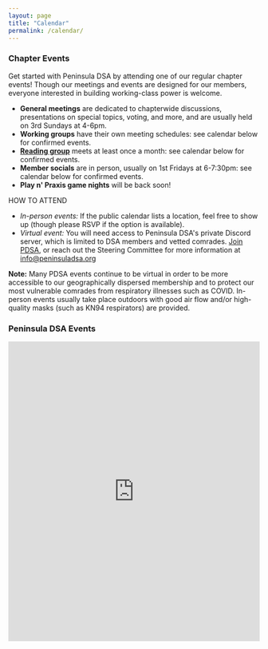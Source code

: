 ```yaml
---
layout: page
title: "Calendar"
permalink: /calendar/
---
```


<h3>Chapter Events</h3>
Get started with Peninsula DSA by attending one of our regular chapter events! Though our meetings and events are designed for our members, everyone interested in building working-class power is welcome.  <br>

* **General meetings** are dedicated to chapterwide discussions, presentations on special topics, voting, and more, and are usually held on 3rd Sundays at 4-6pm.
* **Working groups** have their own meeting schedules: see calendar below for confirmed events.
* [**Reading group**](../reading-group) meets at least once a month: see calendar below for confirmed events.
* **Member socials** are in person, usually on 1st Fridays at 6-7:30pm: see calendar below for confirmed events.
* **Play n' Praxis game nights** will be back soon!

HOW TO ATTEND

* *In-person events:* If the public calendar lists a location, feel free to show up (though please RSVP if the option is available).
* *Virtual event:* You will need access to Peninsula DSA's private Discord server, which is limited to DSA members and vetted comrades. [Join PDSA](https://act.dsausa.org/donate/membership/), or reach out the Steering Committee for more information at info@peninsuladsa.org

**Note:** Many PDSA events continue to be virtual in order to be more accessible to our geographically dispersed membership and to protect our most vulnerable comrades from respiratory illnesses such as COVID. In-person events usually take place outdoors with good air flow and/or high-quality masks (such as KN94 respirators) are provided.

<div id="upcoming"></div><!--/span-->
<div class="span9">
	<h3>Peninsula DSA Events</h3>
	<iframe src="https://calendar.google.com/calendar/u/0/embed?showTitle=0&mode=AGENDA&height=400&wkst=1&bgcolor=%23ffffff&src=peninsuladsa@gmail.com&color=%23711616&ctz=America/Los_Angeles" style=" border-width:0 " width="100%" height="600" frameborder="0" scrolling="no"></iframe>
</div><!--/span-->
